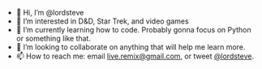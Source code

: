 - 👋 Hi, I’m @lordsteve
- 👀 I’m interested in D&D, Star Trek, and video games
- 🌱 I’m currently learning how to code. Probably gonna focus on Python or something like that.
- 💞️ I’m looking to collaborate on anything that will help me learn more.
- 📫 How to reach me: email live.remix@gmail.com, or tweet <a href="http://twitter.com/lordsteve">@lordsteve</a>.

<!---
lordsteve/lordsteve is a ✨ special ✨ repository because its `README.md` (this file) appears on your GitHub profile.
You can click the Preview link to take a look at your changes.
--->
